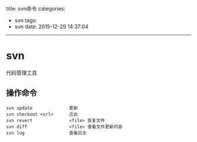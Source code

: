 title: svn命令
categories:
  - svn
tags:
  - svn
date: 2015-12-29 14:37:04
---

# svn
代码管理工具

## 操作命令
```
svn update              更新
svn checkout <url>      迁出
svn revert              <file> 恢复文件
svn diff                <file> 查看文件更新内容
svn log                 查看日志
```